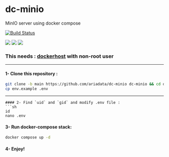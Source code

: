 # dc-minio
MinIO server using docker compose

[![Build Status](https://raw.githubusercontent.com/ariadata/ariadata-files/main/public-assets/images/ariadata_logo.png)](https://ariadata.co)

![](https://img.shields.io/github/stars/ariadata/dc-minio.svg)
![](https://img.shields.io/github/watchers/ariadata/dc-minio.svg)
![](https://img.shields.io/github/forks/ariadata/dc-minio.svg)

### This needs : [dockerhost](https://github.com/ariadata/dockerhost-sh) with non-root user

---
#### 1- Clone this repository :
```sh
git clone -b main https://github.com/ariadata/dc-minio dc-minio && cd dc-minio
cp env.example .env
```
---
```
#### 2- Find `uid` and `gid` and modify .env file :
```sh
id
nano .env
```
#### 3- Run docker-compose stack:
```sh
docker compose up -d
```
#### 4- Enjoy!

